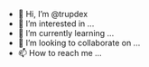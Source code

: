 - 👋 Hi, I’m @trupdex
- 👀 I’m interested in ...
- 🌱 I’m currently learning ...
- 💞️ I’m looking to collaborate on ...
- 📫 How to reach me ...

<!---
trupdex/trupdex is a ✨ special ✨ repository because its `README.md` (this file) appears on your GitHub profile.
You can click the Preview link to take a look at your changes.
--->
